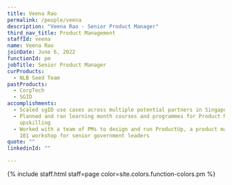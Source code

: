```yaml
---
title: Veena Rao
permalink: /people/veena
description: "Veena Rao - Senior Product Manager"
third_nav_title: Product Management
staffId: veena
name: Veena Rao
joinDate: June 6, 2022
functionId: pm
jobTitle: Senior Product Manager
curProducts:
  - NLB Seed Team
pastProducts:
  - CorpTech
  - SGID
accomplishments:
  - Scaled sgID use cases across multiple potential partners in Singapore
  - Planned and ran learning month courses and programmes for Product Manager
    upskilling
  - Worked with a team of PMs to design and run ProductUp, a product management
    101 workshop for senior government leaders
quote: ""
linkedinId: ""

---
```


{% include staff.html staff=page color=site.colors.function-colors.pm %}

